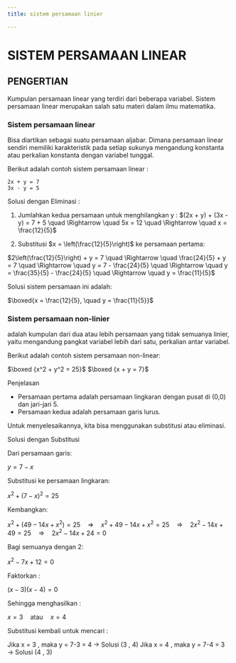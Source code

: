 ```yaml
---
title: sistem persamaan linier

---
```


# SISTEM PERSAMAAN LINEAR
## PENGERTIAN
Kumpulan persamaan linear yang terdiri dari beberapa variabel. Sistem persamaan linear merupakan salah satu materi dalam ilmu matematika.

### Sistem persamaan linear
Bisa diartikan sebagai suatu persamaan aljabar. Dimana persamaan linear sendiri memiliki karakteristik pada setiap sukunya mengandung konstanta atau perkalian konstanta dengan variabel tunggal.

Berikut adalah contoh sistem persamaan linear :

    2x + y = 7
    3x - y = 5

Solusi dengan Eliminasi : 

1. Jumlahkan kedua persamaan untuk menghilangkan y : 
$(2x + y) + (3x - y) = 7 + 5 \quad \Rightarrow \quad 5x = 12  \quad \Rightarrow \quad x = \frac{12}{5}$

2. Substitusi $x = \left(\frac{12}{5}\right)$ ke persamaan pertama:

$2\left(\frac{12}{5}\right) + y = 7 \quad \Rightarrow \quad \frac{24}{5} + y = 7 \quad \Rightarrow \quad y = 7 - \frac{24}{5} \quad \Rightarrow \quad y = \frac{35}{5} - \frac{24}{5} \quad \Rightarrow \quad y = \frac{11}{5}$

Solusi sistem persamaan ini adalah:

$\boxed{x = \frac{12}{5}, \quad y = \frac{11}{5}}$

### Sistem persamaan non-linier 
adalah kumpulan dari dua atau lebih persamaan yang tidak semuanya linier, yaitu mengandung pangkat variabel lebih dari satu, perkalian antar variabel.

Berikut adalah contoh sistem persamaan non-linear:

$\boxed {x^2 + y^2 = 25}$
$\boxed {x + y = 7}$

Penjelasan

- Persamaan pertama  adalah persamaan lingkaran dengan pusat di (0,0) dan jari-jari 5.
- Persamaan kedua  adalah persamaan garis lurus.

Untuk menyelesaikannya, kita bisa menggunakan substitusi atau eliminasi.

Solusi dengan Substitusi

Dari persamaan garis:

$y = 7 - x$

Substitusi ke persamaan lingkaran:

$x^2 + (7 - x)^2 = 25$

Kembangkan:

$x^2 + (49 - 14x + x^2) = 25 \quad \Rightarrow \quad x^2 + 49 - 14x + x^2 = 25 \quad \Rightarrow \quad 2x^2 - 14x + 49 = 25 \quad \Rightarrow \quad 2x^2 - 14x + 24 = 0$

Bagi semuanya dengan 2:

$x^2 - 7x + 12 = 0$

Faktorkan :

$(x - 3)(x - 4) = 0$

Sehingga menghasilkan :

$x = 3 \quad \text {atau} \quad x = 4$

Substitusi kembali untuk mencari :

Jika x = 3 , maka y = 7-3 = 4 → Solusi (3 , 4)
Jika x = 4 , maka y = 7-4 = 3 → Solusi (4 , 3)

